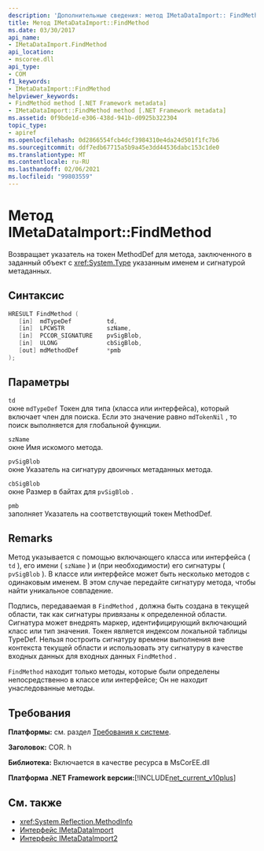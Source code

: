 ```yaml
---
description: 'Дополнительные сведения: метод IMetaDataImport:: FindMethod'
title: Метод IMetaDataImport::FindMethod
ms.date: 03/30/2017
api_name:
- IMetaDataImport.FindMethod
api_location:
- mscoree.dll
api_type:
- COM
f1_keywords:
- IMetaDataImport::FindMethod
helpviewer_keywords:
- FindMethod method [.NET Framework metadata]
- IMetaDataImport::FindMethod method [.NET Framework metadata]
ms.assetid: 0f9bde1d-e306-438d-941b-d0925b322304
topic_type:
- apiref
ms.openlocfilehash: 0d2866554fcb4dcf3984310e4da24d501f1fc7b6
ms.sourcegitcommit: ddf7edb67715a5b9a45e3dd44536dabc153c1de0
ms.translationtype: MT
ms.contentlocale: ru-RU
ms.lasthandoff: 02/06/2021
ms.locfileid: "99803559"
---
```

# <a name="imetadataimportfindmethod-method"></a>Метод IMetaDataImport::FindMethod

Возвращает указатель на токен MethodDef для метода, заключенного в заданный объект с <xref:System.Type> указанным именем и сигнатурой метаданных.  
  
## <a name="syntax"></a>Синтаксис  
  
```cpp  
HRESULT FindMethod (  
   [in]  mdTypeDef          td,  
   [in]  LPCWSTR            szName,
   [in]  PCCOR_SIGNATURE    pvSigBlob,
   [in]  ULONG              cbSigBlob,
   [out] mdMethodDef        *pmb  
);  
```  
  
## <a name="parameters"></a>Параметры  

 `td`  
 окне `mdTypeDef` Токен для типа (класса или интерфейса), который включает член для поиска. Если это значение равно `mdTokenNil` , то поиск выполняется для глобальной функции.  
  
 `szName`  
 окне Имя искомого метода.  
  
 `pvSigBlob`  
 окне Указатель на сигнатуру двоичных метаданных метода.  
  
 `cbSigBlob`  
 окне Размер в байтах для `pvSigBlob` .  
  
 `pmb`  
 заполняет Указатель на соответствующий токен MethodDef.  
  
## <a name="remarks"></a>Remarks  

 Метод указывается с помощью включающего класса или интерфейса ( `td` ), его имени ( `szName` ) и (при необходимости) его сигнатуры ( `pvSigBlob` ). В классе или интерфейсе может быть несколько методов с одинаковым именем. В этом случае передайте сигнатуру метода, чтобы найти уникальное совпадение.  
  
 Подпись, передаваемая в `FindMethod` , должна быть создана в текущей области, так как сигнатуры привязаны к определенной области. Сигнатура может внедрять маркер, идентифицирующий включающий класс или тип значения. Токен является индексом локальной таблицы TypeDef. Нельзя построить сигнатуру времени выполнения вне контекста текущей области и использовать эту сигнатуру в качестве входных данных для входных данных `FindMethod` .  
  
 `FindMethod` находит только методы, которые были определены непосредственно в классе или интерфейсе; Он не находит унаследованные методы.  
  
## <a name="requirements"></a>Требования  

 **Платформы:** см. раздел [Требования к системе](../../get-started/system-requirements.md).  
  
 **Заголовок:** COR. h  
  
 **Библиотека:** Включается в качестве ресурса в MsCorEE.dll  
  
 **Платформа .NET Framework версии:**[!INCLUDE[net_current_v10plus](../../../../includes/net-current-v10plus-md.md)]  
  
## <a name="see-also"></a>См. также

- <xref:System.Reflection.MethodInfo>
- [Интерфейс IMetaDataImport](imetadataimport-interface.md)
- [Интерфейс IMetaDataImport2](imetadataimport2-interface.md)
